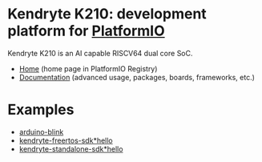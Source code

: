 
# Kendryte K210: development platform for [PlatformIO](https://platformio.org)

Kendryte K210 is an AI capable RISCV64 dual core SoC.

* [Home](https://platformio.org/platforms/kendryte210) (home page in PlatformIO Registry)
* [Documentation](https://docs.platformio.org/page/platforms/kendryte210.html) (advanced usage, packages, boards, frameworks, etc.)

# Examples

* [arduino-blink](https://github.com/sipeed/platform-kendryte210/tree/master/examples/arduino-blink)
* [kendryte-freertos-sdk*hello](https://github.com/sipeed/platform-kendryte210/tree/master/examples/kendryte-freertos-sdk*hello)
* [kendryte-standalone-sdk*hello](https://github.com/sipeed/platform-kendryte210/tree/master/examples/kendryte-standalone-sdk*hello)
